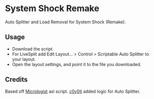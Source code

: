 # System Shock Remake
Auto Splitter and Load Removal for System Shock (Remake).
## Usage
* Download the script.
* For LiveSplit add Edit Layout... > Control > Scriptable Auto Splitter to your layout.
* Open the layout settings, and point it to the file you downloaded.
## Credits
Based off [Micrologist](https://www.twitch.tv/micrologist) asl script. [c0y0tl](https://www.twitch.tv/c0y0tl) added logic for Auto Splitter.